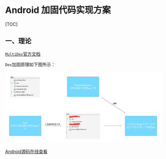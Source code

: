 # Android 加固代码实现方案

[TOC]

## 一、理论

[`MultiDex`官方文档](https://developer.android.google.cn/studio/build/multidex.html)

`Dex`加固原理如下图所示：

![image](https://github.com/tianyalu/NeDexPerformance/raw/master/show/dex_encrypt_theory.png)

[Android源码在线查看](http://androidos.net.cn/sourcecode)

